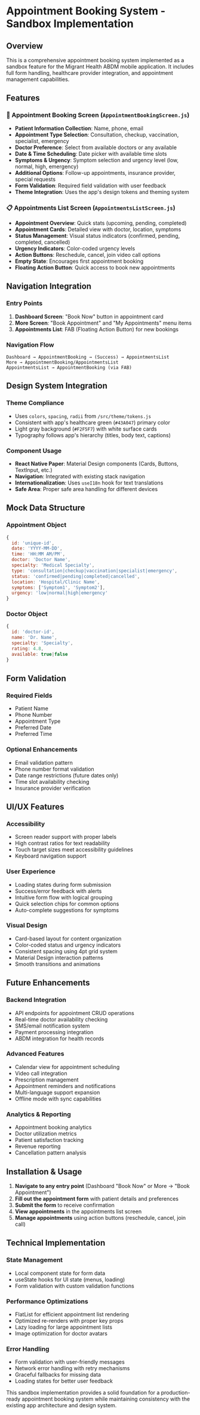 # Appointment Booking System - Sandbox Implementation

## Overview
This is a comprehensive appointment booking system implemented as a sandbox feature for the Migrant Health ABDM mobile application. It includes full form handling, healthcare provider integration, and appointment management capabilities.

## Features

### 📅 Appointment Booking Screen (`AppointmentBookingScreen.js`)
- **Patient Information Collection**: Name, phone, email
- **Appointment Type Selection**: Consultation, checkup, vaccination, specialist, emergency
- **Doctor Preference**: Select from available doctors or any available
- **Date & Time Scheduling**: Date picker with available time slots
- **Symptoms & Urgency**: Symptom selection and urgency level (low, normal, high, emergency)
- **Additional Options**: Follow-up appointments, insurance provider, special requests
- **Form Validation**: Required field validation with user feedback
- **Theme Integration**: Uses the app's design tokens and theming system

### 📋 Appointments List Screen (`AppointmentsListScreen.js`)
- **Appointment Overview**: Quick stats (upcoming, pending, completed)
- **Appointment Cards**: Detailed view with doctor, location, symptoms
- **Status Management**: Visual status indicators (confirmed, pending, completed, cancelled)
- **Urgency Indicators**: Color-coded urgency levels
- **Action Buttons**: Reschedule, cancel, join video call options
- **Empty State**: Encourages first appointment booking
- **Floating Action Button**: Quick access to book new appointments

## Navigation Integration

### Entry Points
1. **Dashboard Screen**: "Book Now" button in appointment card
2. **More Screen**: "Book Appointment" and "My Appointments" menu items
3. **Appointments List**: FAB (Floating Action Button) for new bookings

### Navigation Flow
```
Dashboard → AppointmentBooking → (Success) → AppointmentsList
More → AppointmentBooking/AppointmentsList
AppointmentsList → AppointmentBooking (via FAB)
```

## Design System Integration

### Theme Compliance
- Uses `colors`, `spacing`, `radii` from `/src/theme/tokens.js`
- Consistent with app's healthcare green (`#43A047`) primary color
- Light gray background (`#F2F5F7`) with white surface cards
- Typography follows app's hierarchy (titles, body text, captions)

### Component Usage
- **React Native Paper**: Material Design components (Cards, Buttons, TextInput, etc.)
- **Navigation**: Integrated with existing stack navigation
- **Internationalization**: Uses `useI18n` hook for text translations
- **Safe Area**: Proper safe area handling for different devices

## Mock Data Structure

### Appointment Object
```javascript
{
  id: 'unique-id',
  date: 'YYYY-MM-DD',
  time: 'HH:MM AM/PM',
  doctor: 'Doctor Name',
  specialty: 'Medical Specialty',
  type: 'consultation|checkup|vaccination|specialist|emergency',
  status: 'confirmed|pending|completed|cancelled',
  location: 'Hospital/Clinic Name',
  symptoms: ['Symptom1', 'Symptom2'],
  urgency: 'low|normal|high|emergency'
}
```

### Doctor Object
```javascript
{
  id: 'doctor-id',
  name: 'Dr. Name',
  specialty: 'Specialty',
  rating: 4.8,
  available: true|false
}
```

## Form Validation

### Required Fields
- Patient Name
- Phone Number
- Appointment Type
- Preferred Date
- Preferred Time

### Optional Enhancements
- Email validation pattern
- Phone number format validation
- Date range restrictions (future dates only)
- Time slot availability checking
- Insurance provider verification

## UI/UX Features

### Accessibility
- Screen reader support with proper labels
- High contrast ratios for text readability
- Touch target sizes meet accessibility guidelines
- Keyboard navigation support

### User Experience
- Loading states during form submission
- Success/error feedback with alerts
- Intuitive form flow with logical grouping
- Quick selection chips for common options
- Auto-complete suggestions for symptoms

### Visual Design
- Card-based layout for content organization
- Color-coded status and urgency indicators
- Consistent spacing using 4pt grid system
- Material Design interaction patterns
- Smooth transitions and animations

## Future Enhancements

### Backend Integration
- API endpoints for appointment CRUD operations
- Real-time doctor availability checking
- SMS/email notification system
- Payment processing integration
- ABDM integration for health records

### Advanced Features
- Calendar view for appointment scheduling
- Video call integration
- Prescription management
- Appointment reminders and notifications
- Multi-language support expansion
- Offline mode with sync capabilities

### Analytics & Reporting
- Appointment booking analytics
- Doctor utilization metrics
- Patient satisfaction tracking
- Revenue reporting
- Cancellation pattern analysis

## Installation & Usage

1. **Navigate to any entry point** (Dashboard "Book Now" or More → "Book Appointment")
2. **Fill out the appointment form** with patient details and preferences
3. **Submit the form** to receive confirmation
4. **View appointments** in the appointments list screen
5. **Manage appointments** using action buttons (reschedule, cancel, join call)

## Technical Implementation

### State Management
- Local component state for form data
- useState hooks for UI state (menus, loading)
- Form validation with custom validation functions

### Performance Optimizations
- FlatList for efficient appointment list rendering
- Optimized re-renders with proper key props
- Lazy loading for large appointment lists
- Image optimization for doctor avatars

### Error Handling
- Form validation with user-friendly messages
- Network error handling with retry mechanisms
- Graceful fallbacks for missing data
- Loading states for better user feedback

This sandbox implementation provides a solid foundation for a production-ready appointment booking system while maintaining consistency with the existing app architecture and design system.